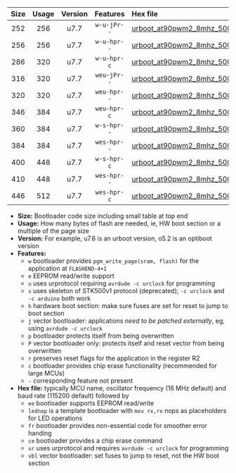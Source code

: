 |Size|Usage|Version|Features|Hex file|
|:-:|:-:|:-:|:-:|:--|
|252|256|u7.7|`w-u-jPr--`|[urboot_at90pwm2_8mhz_500000bps_lednop_ur_vbl.hex](https://raw.githubusercontent.com/stefanrueger/urboot.hex/main/mcus/at90pwm2/fcpu_8mhz/500000_bps/urboot_at90pwm2_8mhz_500000bps_lednop_ur_vbl.hex)|
|256|256|u7.7|`w-u-hpr--`|[urboot_at90pwm2_8mhz_500000bps_lednop_fr_ur.hex](https://raw.githubusercontent.com/stefanrueger/urboot.hex/main/mcus/at90pwm2/fcpu_8mhz/500000_bps/urboot_at90pwm2_8mhz_500000bps_lednop_fr_ur.hex)|
|286|320|u7.7|`w-u-hpr-c`|[urboot_at90pwm2_8mhz_500000bps_lednop_fr_ce_ur.hex](https://raw.githubusercontent.com/stefanrueger/urboot.hex/main/mcus/at90pwm2/fcpu_8mhz/500000_bps/urboot_at90pwm2_8mhz_500000bps_lednop_fr_ce_ur.hex)|
|316|320|u7.7|`weu-jPr--`|[urboot_at90pwm2_8mhz_500000bps_ee_lednop_ur_vbl.hex](https://raw.githubusercontent.com/stefanrueger/urboot.hex/main/mcus/at90pwm2/fcpu_8mhz/500000_bps/urboot_at90pwm2_8mhz_500000bps_ee_lednop_ur_vbl.hex)|
|320|320|u7.7|`weu-hpr--`|[urboot_at90pwm2_8mhz_500000bps_ee_lednop_fr_ur.hex](https://raw.githubusercontent.com/stefanrueger/urboot.hex/main/mcus/at90pwm2/fcpu_8mhz/500000_bps/urboot_at90pwm2_8mhz_500000bps_ee_lednop_fr_ur.hex)|
|346|384|u7.7|`weu-hpr-c`|[urboot_at90pwm2_8mhz_500000bps_ee_lednop_fr_ce_ur.hex](https://raw.githubusercontent.com/stefanrueger/urboot.hex/main/mcus/at90pwm2/fcpu_8mhz/500000_bps/urboot_at90pwm2_8mhz_500000bps_ee_lednop_fr_ce_ur.hex)|
|360|384|u7.7|`w-s-hpr--`|[urboot_at90pwm2_8mhz_500000bps_lednop_fr.hex](https://raw.githubusercontent.com/stefanrueger/urboot.hex/main/mcus/at90pwm2/fcpu_8mhz/500000_bps/urboot_at90pwm2_8mhz_500000bps_lednop_fr.hex)|
|384|384|u7.7|`wes-hpr--`|[urboot_at90pwm2_8mhz_500000bps_ee.hex](https://raw.githubusercontent.com/stefanrueger/urboot.hex/main/mcus/at90pwm2/fcpu_8mhz/500000_bps/urboot_at90pwm2_8mhz_500000bps_ee.hex)|
|400|448|u7.7|`w-s-hpr-c`|[urboot_at90pwm2_8mhz_500000bps_lednop_fr_ce.hex](https://raw.githubusercontent.com/stefanrueger/urboot.hex/main/mcus/at90pwm2/fcpu_8mhz/500000_bps/urboot_at90pwm2_8mhz_500000bps_lednop_fr_ce.hex)|
|410|448|u7.7|`wes-hpr--`|[urboot_at90pwm2_8mhz_500000bps_ee_lednop_fr.hex](https://raw.githubusercontent.com/stefanrueger/urboot.hex/main/mcus/at90pwm2/fcpu_8mhz/500000_bps/urboot_at90pwm2_8mhz_500000bps_ee_lednop_fr.hex)|
|446|512|u7.7|`wes-hpr-c`|[urboot_at90pwm2_8mhz_500000bps_ee_lednop_fr_ce.hex](https://raw.githubusercontent.com/stefanrueger/urboot.hex/main/mcus/at90pwm2/fcpu_8mhz/500000_bps/urboot_at90pwm2_8mhz_500000bps_ee_lednop_fr_ce.hex)|

- **Size:** Bootloader code size including small table at top end
- **Usage:** How many bytes of flash are needed, ie, HW boot section or a multiple of the page size
- **Version:** For example, u7.6 is an urboot version, o5.2 is an optiboot version
- **Features:**
  + `w` bootloader provides `pgm_write_page(sram, flash)` for the application at `FLASHEND-4+1`
  + `e` EEPROM read/write support
  + `u` uses urprotocol requiring `avrdude -c urclock` for programming
  + `s` uses skeleton of STK500v1 protocol (deprecated); `-c urclock` and `-c arduino` both work
  + `h` hardware boot section: make sure fuses are set for reset to jump to boot section
  + `j` vector bootloader: applications *need to be patched externally*, eg, using `avrdude -c urclock`
  + `p` bootloader protects itself from being overwritten
  + `P` vector bootloader only: protects itself and reset vector from being overwritten
  + `r` preserves reset flags for the application in the register R2
  + `c` bootloader provides chip erase functionality (recommended for large MCUs)
  + `-` corresponding feature not present
- **Hex file:** typically MCU name, oscillator frequency (16 MHz default) and baud rate (115200 default) followed by
  + `ee` bootloader supports EEPROM read/write
  + `lednop` is a template bootloader with `mov rx,rx` nops as placeholders for LED operations
  + `fr` bootloader provides non-essential code for smoother error handing
  + `ce` bootloader provides a chip erase command
  + `ur` uses urprotocol and requires `avrdude -c urclock` for programming
  + `vbl` vector bootloader: set fuses to jump to reset, not the HW boot section
